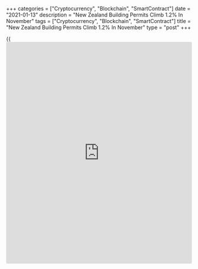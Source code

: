 +++
categories = ["Cryptocurrency", "Blockchain", "SmartContract"]
date = "2021-01-13"
description = "New Zealand Building Permits Climb 1.2% In November"
tags = ["Cryptocurrency", "Blockchain", "SmartContract"]
title = "New Zealand Building Permits Climb 1.2% In November"
type = "post"
+++

{{<iframe id="large-banner" src="https://www.bounty.group/#slide=18.0" width="100%" height="600" scrolling="no" style="border: 0px solid rgb(216, 221, 230); border-radius: 3px;">}}

The number of building permits issued in New Zealand advanced a
seasonally adjusted 1.2 percent on month in November, Statistics New
Zealand said on Thursday, standing at 3,881.

That follows the upwardly revised 8.9 percent jump in October
(originally 8.8 percent).

In the year ended November 2020, the actual number of new dwellings
consented was 38,624, up 4.2 percent on year.

The annual value of non-residential building work consented was NZ$7.0
billion, down 6.0 percent from the November 2019 year.

In November, consents were issued for 2,056 stand-alone houses; 1,219
townhouses, flats, and units; 408 apartments; and 198 retirement village
units.

By region, the numbers of new dwellings consented in the year ended
November 2020 were: 16,293 in Auckland - up 9.6 percent; 4,028 in
Waikato - down 3.5 percent; 2,990 in Wellington - down 2.2 percent;
5,999 in rest of North Island - up 2.6 percent; 5,793 in Canterbury - up
9.1 percent; and 3,518 in rest of South Island - down 7.3 percent.

In the year ended November 2020, non-residential building consents
totaled NZ$7.0 billion, down 6.0 percent from the November 2019 year.

In the November 2020 year, the non-residential building types with the
highest values were: education buildings - NZ$1.1 billion (up 9.3
percent); storage buildings - NZ$1.1 billion (up 20 percent); and
offices, administration, and public transport buildings - NZ$967 million
(down 1.3 percent).

For comments and feedback [contact](https://www.playgroundfx.com/contact/): editorial@rtt[news](https://www.letsplayfx.com/blog/forex-news-website/).com

[Economic News][1]

 **What parts of the world are seeing the best (and worst) economic
performances lately? Click[here][2] to check out our [Econ Scorecard][2]
and find out! See up-to-the-moment [ranking](https://www.playgroundfx.com/blog/crypto-exchange-ranking/)s for the best and worst
performers in [GDP][3], [unemployment rate][4], [inflation][5] and much
more.**

   1. www.rtt[news](https://www.letsplayfx.com/blog/forex-news-website/).com/Content/EconomicNews.aspx
   2. www.rtt[news](https://www.letsplayfx.com/blog/forex-news-website/).com/economic-scorecard/world-rank/retail-sales/highest-performance.aspx
   3. www.rtt[news](https://www.letsplayfx.com/blog/forex-news-website/).com/economic-scorecard/world-rank/GDP/highest-performance.aspx
   4. www.rtt[news](https://www.letsplayfx.com/blog/forex-news-website/).com/economic-scorecard/world-rank/unemployment-rate/lowest-performance.aspx
   5. www.rtt[news](https://www.letsplayfx.com/blog/forex-news-website/).com/economic-scorecard/world-rank/CPI/highest-performance.aspx